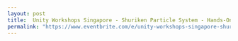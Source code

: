 ```yaml
---
layout: post
title:  Unity Workshops Singapore - Shuriken Particle System - Hands-On Workshop
permalink: "https://www.eventbrite.com/e/unity-workshops-singapore-shuriken-particle-system-hands-on-workshop-tickets-66543785253"
---
```

